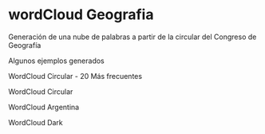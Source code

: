 # wordCloud Geografia
Generación de una nube de palabras a partir de la circular del Congreso de Geografía

Algunos ejemplos generados

WordCloud Circular - 20 Más frecuentes


WordCloud Circular

WordCloud Argentina

WordCloud Dark
